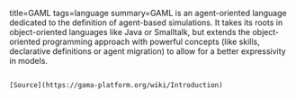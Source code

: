 title=GAML
tags=language
summary=GAML is an agent-oriented language dedicated to the definition of agent-based simulations. It takes its roots in object-oriented languages like Java or Smalltalk, but extends the object-oriented programming approach with powerful concepts (like skills, declarative definitions or agent migration) to allow for a better expressivity in models.
~~~~~~

[Source](https://gama-platform.org/wiki/Introduction)

